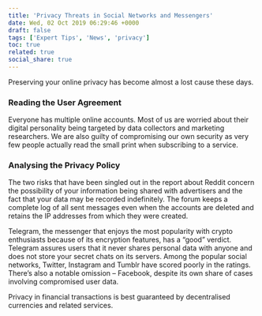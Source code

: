 ```yaml
---
title: 'Privacy Threats in Social Networks and Messengers'
date: Wed, 02 Oct 2019 06:29:46 +0000
draft: false
tags: ['Expert Tips', 'News', 'privacy']
toc: true
related: true
social_share: true
---
```


Preserving your online privacy has become almost a lost cause these days.

### Reading the User Agreement

Everyone has multiple online accounts. Most of us are worried about their digital personality being targeted by data collectors and marketing researchers. We are also guilty of compromising our own security as very few people actually read the small print when subscribing to a service.

### Analysing the Privacy Policy

The two risks that have been singled out in the report about Reddit concern the possibility of your information being shared with advertisers and the fact that your data may be recorded indefinitely. The forum keeps a complete log of all sent messages even when the accounts are deleted and retains the IP addresses from which they were created.

Telegram, the messenger that enjoys the most popularity with crypto enthusiasts because of its encryption features, has a “good” verdict. Telegram assures users that it never shares personal data with anyone and does not store your secret chats on its servers. Among the popular social networks, Twitter, Instagram and Tumblr have scored poorly in the ratings. There’s also a notable omission – Facebook, despite its own share of cases involving compromised user data.

Privacy in financial transactions is best guaranteed by decentralised currencies and related services.